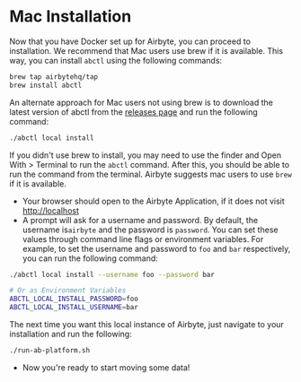 # Mac Installation

Now that you have Docker set up for Airbyte, you can proceed to installation. We recommend that Mac users use brew if it is available. This way, you can install `abctl` using the following commands: 

```bash
brew tap airbytehq/tap
brew install abctl
```

An alternate approach for Mac users not using brew is to download the latest version of abctl from the [releases page](https://github.com/airbytehq/abctl/releases) and run the following command:

```bash
./abctl local install
```

If you didn't use brew to install, you may need to use the finder and Open With > Terminal to run the `abctl` command. After this, you should be able to run the command from the terminal. Airbyte suggests mac users to use `brew` if it is available.

- Your browser should open to the Airbyte Application, if it does not visit [http://localhost](http://localhost)
- A prompt will ask for a username and password. By default, the username is`airbyte` and the password is `password`. You can set these values through command line flags or environment variables. For example, to set the username and password to `foo` and `bar` respectively, you can run the following command:

```bash
./abctl local install --username foo --password bar

# Or as Environment Variables
ABCTL_LOCAL_INSTALL_PASSWORD=foo
ABCTL_LOCAL_INSTALL_USERNAME=bar
```
The next time you want this local instance of Airbyte, just navigate to your installation and run the following: 

```bash
./run-ab-platform.sh
```

- Now you're ready to start moving some data!

